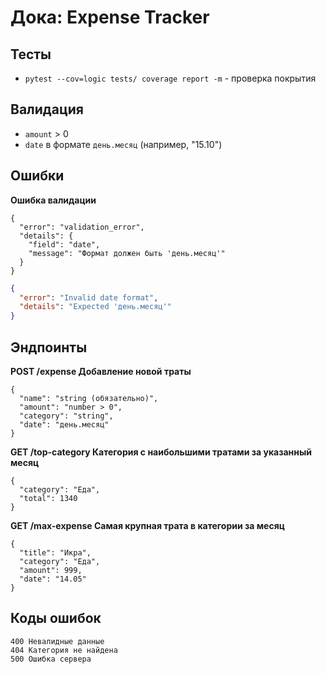 # Дока: Expense Tracker

## Тесты
- `pytest --cov=logic tests/ coverage report -m` - проверка покрытия

## Валидация
- `amount` > 0  
- `date` в формате `день.месяц` (например, "15.10")

## Ошибки
**Ошибка валидации**
```
{
  "error": "validation_error",
  "details": {
    "field": "date",
    "message": "Формат должен быть 'день.месяц'"
  }
}
```
```json
{
  "error": "Invalid date format",
  "details": "Expected 'день.месяц'"
}
```
## Эндпоинты
**POST /expense
Добавление новой траты**
```
{
  "name": "string (обязательно)",
  "amount": "number > 0",
  "category": "string",
  "date": "день.месяц"
}
```
**GET /top-category
Категория с наибольшими тратами за указанный месяц**
```
{
  "category": "Еда",
  "total": 1340
}
```
**GET /max-expense
Самая крупная трата в категории за месяц**
```
{
  "title": "Икра",
  "category": "Еда",
  "amount": 999,
  "date": "14.05"
}
```


## Коды ошибок
```
400	Невалидные данные
404	Категория не найдена
500	Ошибка сервера
```
